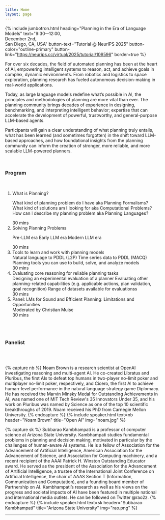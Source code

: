```yaml
---
title: Home
layout: page
---
```


{% include jumbotron.html heading="Planning in the Era of Language Models" text="9:30--12:00,<br>December 2nd,<br>San Diego, CA, USA" button-text="Tutorial @ NeurIPS 2025" button-color="outline-primary" button-link="https://neurips.cc/virtual/2025/tutorial/109596" border=true %}



<!-- {% include figure.html img="uidaho-workshop.jpg" alt="intro image here" caption="Library workshop" width="75%" %} 

A minimal Jekyll theme with Bootstrap for creating workshop websites.

*Add your workshop abstract here!*

Learn how to create a super quick easy website for a workshop by writing a few markdown files! 
Host it for free on GitHub with gh-pages, and share!
Fun!

*See also:* [workshop-template](https://evanwill.github.io/workshop-template/), original minimal version.

{% include toc.html %}
-->

For over six decades, the field of automated planning has been at the heart of AI, empowering intelligent systems to reason, act, and achieve goals in complex, dynamic environments. From robotics and logistics to space exploration, planning research has fueled autonomous decision-making in real-world applications.

Today, as large language models redefine what’s possible in AI, the principles and methodologies of planning are more vital than ever. The planning community brings decades of experience in designing, benchmarking, and interpreting intelligent behavior; expertise that can accelerate the development of powerful, trustworthy, and general-purpose LLM-based agents.

Participants will gain a clear understanding of what planning truly entails, what has been learned (and sometimes forgotten) in the shift toward LLM-based approaches, and how foundational insights from the planning community can inform the creation of stronger, more reliable, and more scalable LLM-powered planners.


<br>

### Program 

<br>


<ol class="list-group list-group">
  <li class="list-group-item d-flex justify-content-between align-items-start">
    <div class="ms-2 me-auto">
      <div class="fw-bold">What is Planning?</div>
     <p class="mb-1">
     <nav class="nav nav-pills flex-column">
      <span class="ms-3 my-1" >What kind of planning problem do I have aka Planning Formalisms?</span>
      <span class="ms-3 my-1" >What kind of solutions am I looking for aka Computational Problems?</span>
      <span class="ms-3 my-1" >How can I describe my planning problem aka Planning Languages?</span>
    </nav>
     </p>
    </div>
    <span class="badge bg-primary rounded-pill">30 mins</span>
  </li>
  <li class="list-group-item d-flex justify-content-between align-items-start">
    <div class="ms-2 me-auto">
      <div class="fw-bold">Solving Planning Problems</div>
         <p class="mb-1">
     <nav class="nav nav-pills flex-column">
      <span class="ms-3 my-1" >Pre-LLM era</span>
      <span class="ms-3 my-1" >Early LLM era</span>
      <span class="ms-3 my-1" >Modern LLM era</span>
    </nav>
     </p>
    </div>
    <span class="badge bg-primary rounded-pill">30 mins</span>
  </li>
  <li class="list-group-item d-flex justify-content-between align-items-start">
    <div class="ms-2 me-auto">
      <div class="fw-bold"> Tools to learn and work with planning models</div>
     <nav class="nav nav-pills flex-column">
      <span class="ms-3 my-1" >Natural language to PDDL (L2P)</span>
      <span class="ms-3 my-1" >Time series data to PDDL (MACQ)</span>
      <span class="ms-3 my-1" >Planning tools you can use to build, solve, and analyze models</span>
    </nav>
    </div>
    <span class="badge bg-primary rounded-pill">30 mins</span>
  </li>
    <li class="list-group-item d-flex justify-content-between align-items-start">
    <div class="ms-2 me-auto">
      <div class="fw-bold"> Evaluating core reasoning for reliable planning tasks</div>
     <nav class="nav nav-pills flex-column">
      <span class="ms-3 my-1" >Designing an experimental evaluation of a planner </span>
      <span class="ms-3 my-1" >Evaluating other planning-related capabilities (e.g. applicable actions, plan validation, goal recognition)</span>
      <span class="ms-3 my-1" >Range of datasets available for evaluationss</span>
    </nav>
    </div>
    <span class="badge bg-primary rounded-pill">30 mins</span>
  </li>
      <li class="list-group-item d-flex justify-content-between align-items-start">
    <div class="ms-2 me-auto">
      <div class="fw-bold"> Panel: LMs for Sound and Efficient Planning: Limitations and
Opportunities</div>
      Moderated by Christian Muise
    </div>
    <span class="badge bg-primary rounded-pill">30 mins</span>
  </li>
</ol>
<br>
<br>


 

### Panelist

<br>
<br>

{% capture nb %}
Noam Brown is a research scientist at OpenAI investigating reasoning and multi-agent AI. He co-created Libratus and Pluribus, the first AIs to defeat top humans in two-player no-limit poker and multiplayer no-limit poker, respectively, and Cicero, the first AI to achieve human-level performance in the natural language strategy game Diplomacy. He has received the Marvin Minsky Medal for Outstanding Achievements in AI, was named one of MIT Tech Review's 35 Innovators Under 35, and his work on Pluribus was named by Science as one of the top 10 scientific breakthroughs of 2019. Noam received his PhD from Carnegie Mellon University.
{% endcapture %}
{% include speaker.html text=nb header="Noam Brown" title="Open AI" img="noam.jpg" %}


{% capture sk %}
Subbarao Kambhampati is a professor of computer science at Arizona State University. Kambhampati studies fundamental problems in planning and decision making, motivated in particular by the challenges of human-aware AI systems. He is a fellow of Association for the Advancement of Artificial Intelligence, American Association for the Advancement of Science,  and Association for Computing machinery, and a recent recipient of the AAAI Patrick H. Winston Outstanding Educator award. He served as the president of the Association for the Advancement of Artificial Intelligence, a trustee of the International Joint Conference on Artificial Intelligence,  the chair of AAAS Section T (Information, Communication and Computation), and a founding board member of Partnership on AI. Kambhampati’s research as well as his views on the progress and societal impacts of AI have been featured in multiple national and international media outlets. He can be followed on Twitter @rao2z.
{% endcapture %}
{% include speaker.html text=sk header="Subbarao Kambhampati" title="Arizona State University" img="rao.png" %}

------

<!-- {% include template/credits.html %} -->
